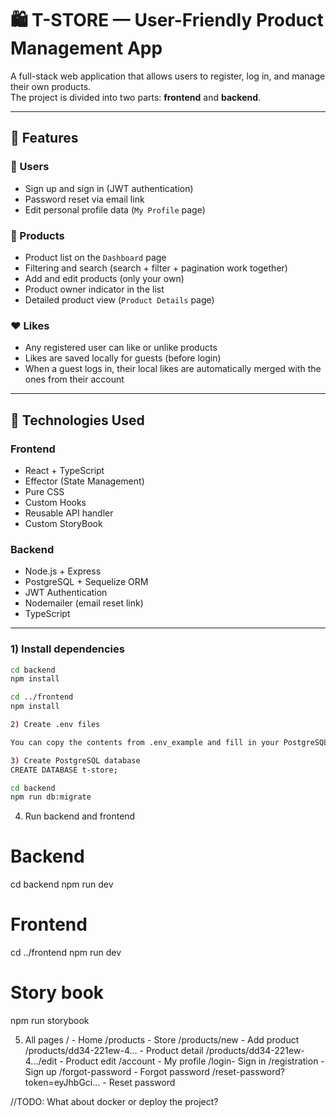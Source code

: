 # 🛍️ T-STORE — User-Friendly Product Management App

A full-stack web application that allows users to register, log in, and manage their own products.  
The project is divided into two parts: **frontend** and **backend**.

---

## 🚀 Features

### 👤 Users

- Sign up and sign in (JWT authentication)
- Password reset via email link
- Edit personal profile data (`My Profile` page)

### 🛒 Products

- Product list on the `Dashboard` page
- Filtering and search (search + filter + pagination work together)
- Add and edit products (only your own)
- Product owner indicator in the list
- Detailed product view (`Product Details` page)

### ❤️ Likes

- Any registered user can like or unlike products
- Likes are saved locally for guests (before login)
- When a guest logs in, their local likes are automatically merged with the ones from their account

---

## 🧱 Technologies Used

### Frontend

- React + TypeScript
- Effector (State Management)
- Pure CSS
- Custom Hooks
- Reusable API handler
- Custom StoryBook

### Backend

- Node.js + Express
- PostgreSQL + Sequelize ORM
- JWT Authentication
- Nodemailer (email reset link)
- TypeScript

---

### 1) Install dependencies

```bash
cd backend
npm install

cd ../frontend
npm install

2) Create .env files

You can copy the contents from .env_example and fill in your PostgreSQL and email credentials(you can use env_example email credentials).

3) Create PostgreSQL database
CREATE DATABASE t-store;

cd backend
npm run db:migrate
```

4. Run backend and frontend

# Backend

cd backend
npm run dev

# Frontend

cd ../frontend
npm run dev

# Story book

npm run storybook

5. All pages
   / - Home
   /products - Store
   /products/new - Add product
   /products/dd34-221ew-4... - Product detail
   /products/dd34-221ew-4.../edit - Product edit
   /account - My profile
   /login- Sign in
   /registration - Sign up
   /forgot-password - Forgot password
   /reset-password?token=eyJhbGci... - Reset password

//TODO: What about docker or deploy the project?
